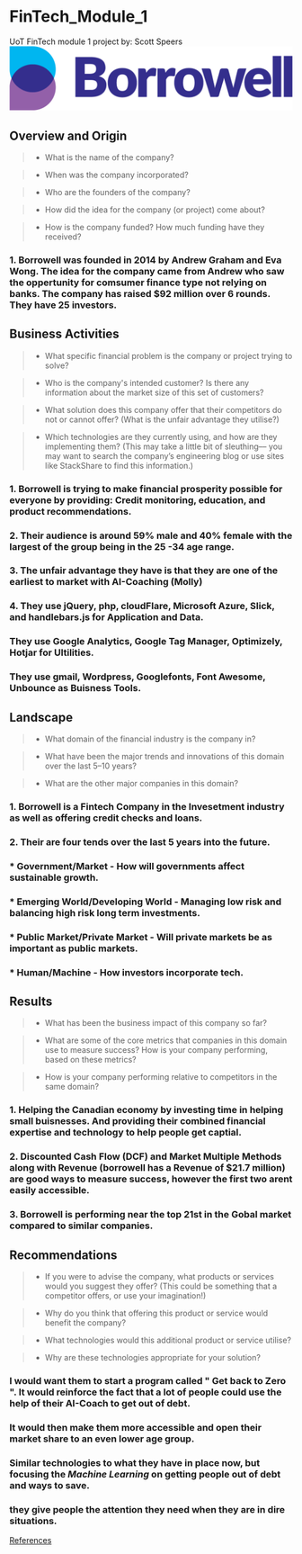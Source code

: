 # FinTech_Module_1
UoT FinTech module 1 project by: Scott Speers
![Borrowell logo](pictures/borrowell.jpg)
## Overview and Origin

> * What is the name of the company?

> * When was the company incorporated?

> * Who are the founders of the company?

> * How did the idea for the company (or project) come about?

> * How is the company funded? How much funding have they received?

### 1. Borrowell was founded in 2014 by Andrew Graham and Eva Wong. The idea for the company came from Andrew who saw the oppertunity for comsumer finance type not relying on banks. The company has raised $92 million over 6 rounds. They have 25 investors.

## Business Activities

> * What specific financial problem is the company or project trying to solve?

> * Who is the company's intended customer?  Is there any information about the market size of this set of customers?

> * What solution does this company offer that their competitors do not or cannot offer? (What is the unfair advantage they utilise?)

> * Which technologies are they currently using, and how are they implementing them? (This may take a little bit of sleuthing–– you may want to search the company’s engineering blog or use sites like StackShare to find this information.)

### 1. Borrowell is trying to make financial prosperity possible for everyone by providing: Credit monitoring, education, and product recommendations.
### 2. Their audience is around 59% male and 40% female with the largest of the group being in the 25 -34 age range.
### 3. The unfair advantage they have is that they are one of the earliest to market with AI-Coaching (**Molly**) 
### 4. They use jQuery, php, cloudFlare, Microsoft Azure, Slick, and handlebars.js for Application and Data.
###    They use Google Analytics, Google Tag Manager, Optimizely, Hotjar for Ultilities.
###    They use gmail, Wordpress, Googlefonts, Font Awesome, Unbounce as Buisness Tools.

## Landscape

> * What domain of the financial industry is the company in?

> * What have been the major trends and innovations of this domain over the last 5–10 years?

> * What are the other major companies in this domain?

### 1. Borrowell is a Fintech Company in the Invesetment industry as well as offering credit checks and loans.
### 2. Their are four tends over the last 5 years into the future.
###  * Government/Market - How will governments affect sustainable growth.
###  * Emerging World/Developing World - Managing low risk and balancing high risk long term investments.
###  * Public Market/Private Market - Will private markets be as important as public markets. 
###  * Human/Machine - How investors incorporate tech.

## Results

> * What has been the business impact of this company so far?

> * What are some of the core metrics that companies in this domain use to measure success? How is your company performing, based on these metrics?

> * How is your company performing relative to competitors in the same domain?

### 1. Helping the Canadian economy by investing time in helping small buisnesses. And providing their combined financial expertise and technology to help people get captial.
### 2. Discounted Cash Flow (DCF) and Market Multiple Methods along with Revenue (borrowell has a Revenue of $21.7 million) are good ways to measure success, however the first two arent easily accessible.
### 3. Borrowell is performing near the top 21st in the Gobal market compared to similar companies.


## Recommendations

> * If you were to advise the company, what products or services would you suggest they offer? (This could be something that a competitor offers, or use your imagination!)

> * Why do you think that offering this product or service would benefit the company?

> * What technologies would this additional product or service utilise?

> * Why are these technologies appropriate for your solution?
### I would want them to start a program called " Get back to Zero ". It would reinforce the fact that a lot of people could use the help of their AI-Coach to get out of debt.
### It would then make them more accessible and open their market share to an even lower age group.
### Similar technologies to what they have in place now, but focusing the *Machine Learning* on getting people out of debt and ways to save.
### they give people the attention they need when they are in dire situations.


[References](references/references.ipynb)
